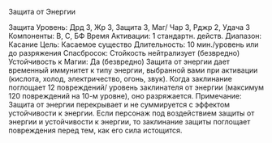 
Защита от Энергии

Защита
Уровень: Дрд 3, Жр 3, Защита 3, Маг/
Чар 3, Рджр 2, Удача 3
Компоненты: В, С, БФ
Время Активации: 1 стандартн. действ.
Диапазон: Касание
Цель: Касаемое существо
Длительность: 10 мин./уровень или до
разряжения
Спасбросок: Стойкость нейтрализует
(безвредно)
Устойчивость к Магии: Да (безвредно)
Защита от энергии дает временный
иммунитет к типу энергии, выбранной
вами при активации (кислота, холод,
электричество, огонь, звук). Когда заклинание поглощает 12 повреждений/
уровень заклинателя от энергии (максимум 120 повреждений на 10-м уровне),
оно разряжается.
Примечание: Защита от энергии
перекрывает и не суммируется с эффектом устойчивости к энергии. Если
персонаж под воздействием защиты
от энергии и устойчивости к энергии,
то заклинание защиты поглощает повреждения перед тем, как его сила истощится.
